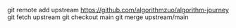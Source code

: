 git remote add upstream https://github.com/algorithmzuo/algorithm-journey
git fetch upstream
git checkout main
git merge upstream/main
